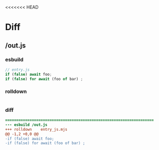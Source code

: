 <<<<<<< HEAD
# Diff
## /out.js
### esbuild
```js
// entry.js
if (false) await foo;
if (false) for await (foo of bar) ;
```
### rolldown
```js


```
### diff
```diff
===================================================================
--- esbuild	/out.js
+++ rolldown	entry_js.mjs
@@ -1,2 +0,0 @@
-if (false) await foo;
-if (false) for await (foo of bar) ;

```